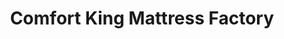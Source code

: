 ---
title: "Comfort King Mattress Factory"
url: /sioux-falls/comfort-king-mattress-factory/
shop: Möbel
---